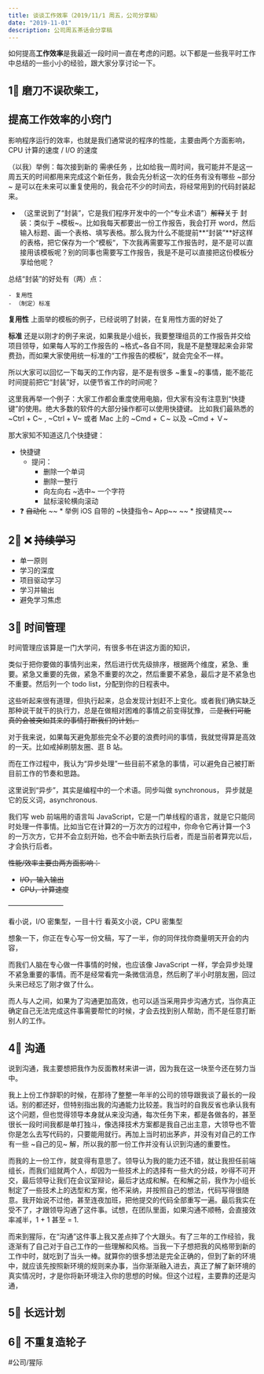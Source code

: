 ```yaml
---
title: 谈谈工作效率（2019/11/1 周五，公司分享稿）
date: "2019-11-01"
description: 公司周五茶话会分享稿
---
```


如何提高**工作效率**是我最近一段时间一直在考虑的问题。以下都是一些我平时工作中总结的一些小小的经验，跟大家分享讨论一下。

## 1⃣️ 磨刀不误砍柴工，


## 提高工作效率的小窍门

影响程序运行的效率，也就是我们通常说的程序的性能，主要由两个方面影响，CPU 计算的速度 / I/O 的速度




（以我）举例：每次接到新的 ~~需求~~任务 ，比如给我一周时间，我可能并不是这一周五天的时间都用来完成这个新任务，我会先分析这一次的任务有没有哪些 ~部分~ 是可以在未来可以重复使用的，我会花不少的时间去，将经常用到的代码封装起来。

- （这里说到了“封装”，它是我们程序开发中的一个“专业术语”）~~解释~~关于 封装：类似于 ~模板~。比如我每天都要出一份工作报告，我会打开 word，然后输入标题、画一个表格、填写表格。那么我为什么不能提前**“封装”**好这样的表格，把它保存为一个“模板“，下次我再需要写工作报告时，是不是可以直接用该模板呢？别的同事也需要写工作报告，我是不是可以直接把这份模板分享给他呢？

总结“封装”的好处有（两）点：

	- 复用性
	- （制定）标准

**复用性** 上面举的模板的例子，已经说明了封装，在复用性方面的好处了

**标准** 还是以刚才的例子来说，如果我是小组长，我要整理组员的工作报告并交给项目领导，如果每人写的工作报告的 ~格式~各自不同，我是不是整理起来会非常费劲，而如果大家使用统一标准的“工作报告的模板”，就会完全不一样。

所以大家可以回忆一下每天的工作内容，是不是有很多 ~重复~的事情，能不能花时间提前把它“封装”好，以便节省工作的时间呢？
	
这里我再举一个例子：大家工作都会重度使用电脑，但大家有没有注意到“快捷键”的使用。绝大多数的软件的大部分操作都可以使用快捷键。
比如我们最熟悉的 ~Ctrl + C~ , ~Ctrl + V~ 或者 Mac 上的 ~Cmd + Ｃ~ 以及 ~Cmd + Ｖ~

那大家知不知道这几个快捷键：

* 快捷键
	* 提问：
		* 删除一个单词
		* 删除一整行
		* 向左向右 ~选中~ 一个字符
		* 鼠标滚轮横向滚动
* ❓ ~~自动化~~
~~	* 举例 iOS 自带的 ~快捷指令~ App~~
~~	* 按键精灵~~

## 2⃣️ ❌ ~~持续学习~~
- 单一原则
- 学习的深度
- 项目驱动学习
- 学习并输出
- 避免学习焦虑

## 3⃣️ 时间管理
时间管理应该算是一门大学问，有很多书在讲这方面的知识，

类似于把你要做的事情列出来，然后进行优先级排序，根据两个维度，紧急、重要。紧急又重要的先做，紧急不重要的次之，然后重要不紧急，最后才是不紧急也不重要。然后列一个 todo list，分配到你的日程表中。

这些听起来很有道理，但执行起来，总会发现计划赶不上变化。或者我们确实缺乏那种说干就干的执行力，总是在做相对困难的事情之前变得犹豫， ~~二是我们可能真的会被突如其来的事情打断我们的计划。~~




对于我来说，如果每天避免那些完全不必要的浪费时间的事情，我就觉得算是高效的一天。比如戒掉刷朋友圈、逛 B 站。

而在工作过程中，我认为“异步处理”一些目前不紧急的事情，可以避免自己被打断目前工作的节奏和思路。

这里说到“异步”，其实是编程中的一个术语。同步叫做 synchronous， 异步就是它的反义词，asynchronous.

我们写 web 前端用的语言叫 JavaScript，它是一门单线程的语言，就是它只能同时处理一件事情。比如当它在计算2的一万次方的过程中，你命令它再计算一个3的一万次方，它并不会立刻开始，也不会中断去执行后者，而是当前者算完以后，才会执行后者。

~~性能/效率主要由两方面影响：~~
- ~~I/O，输入输出~~
- ~~CPU，计算速度~~

~~————————~~

看小说，I/O 密集型，一目十行
看英文小说，CPU 密集型

想象一下，你正在专心写一份文稿，写了一半，你的同伴找你商量明天开会的内容，

而我们人脑在专心做一件事情的时候，也应该像 JavaScript 一样，学会异步处理不紧急重要的事情。而不是经常看完一条微信消息，然后刷了半小时朋友圈，回过头来已经忘了刚才做了什么。

而人与人之间，如果为了沟通更加高效，也可以适当采用异步沟通方式，当你真正确定自己无法完成这件事需要帮忙的时候，才会去找到别人帮助，而不是任意打断别人的工作。

## 4⃣️ 沟通

说到沟通，我主要想把我作为反面教材来讲一讲，因为我在这一块至今还在努力当中。

我上上份工作辞职的时候，在那待了整整一年半的公司的领导跟我谈了最长的一段话。别的都还好，但特别指出我的沟通能力比较差。我当时的自我反省也承认我有这个问题，但也觉得领导本身就从来没沟通，每次任务下来，都是各做各的，甚至很长一段时间我都是单打独斗，像选择技术方案都是我自己出主意，大领导也不管你是怎么去写代码的，只要能用就行。再加上当时初出茅庐，并没有对自己的工作有一些 ~自己的见~ 解，所以我的那一份工作并没有认识到沟通的重要性。

而我的上一份工作，就变得有意思了。领导认为我的能力还不错，就让我担任前端组长，而我们组就两个人，却因为一些技术上的选择有一些大的分歧，吵得不可开交，最后领导让我们在会议室辩论，最后才达成和解。在和解之前，我作为小组长制定了一些技术上的选型和方案，他不采纳，并按照自己的想法，代码写得很随意。我开始说不过他，甚至连夜加班，把他提交的代码全部重写一遍。最后我实在受不了，才跟领导沟通了这件事。试想，在团队里面，如果沟通不顺畅，会直接效率减半，1 + 1 甚至 = 1. 

而来到猩际，在“沟通”这件事上我又差点摔了个大跟头。有了三年的工作经验，我逐渐有了自己对于自己工作的一些理解和风格。当我一下子想把我的风格带到新的工作中时，就吃到了当头一棒。就算你的很多想法是完全正确的，但到了新的环境中，就应该先按照新环境的规则来办事，当你渐渐融入进去，真正了解了新环境的真实情况时，才是你将新环境注入你的思想的时候。但这个过程，主要靠的还是沟通，

## 5⃣️ 长远计划

## 6⃣️ 不重复造轮子

#公司/猩际